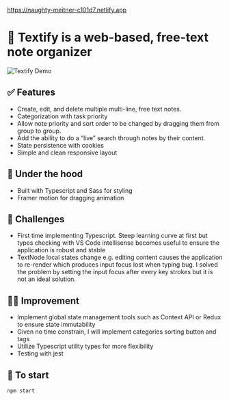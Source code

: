 https://naughty-meitner-c101d7.netlify.app

# 📝 Textify is a web-based, free-text note organizer

![Textify Demo](public/textify-demo.gif)

## ✅ Features

- Create, edit, and delete multiple multi-line, free text notes.
- Categorization with task priority
- Allow note priority and sort order to be changed by dragging them from group to group.
- Add the ability to do a “live” search through notes by their content.
- State persistence with cookies
- Simple and clean responsive layout

## 🤖 Under the hood

- Built with Typescript and Sass for styling
- Framer motion for dragging animation

## 🤔 Challenges

- First time implementing Typescript. Steep learning curve at first but types checking with VS Code intellisense becomes useful to ensure the application is robust and stable
- TextNode local states change e.g. editing content causes the application to re-render which produces input focus lost when typing bug. I solved the problem by setting the input focus after every key strokes but it is not an ideal solution.

## 💪🏼 Improvement

- Implement global state management tools such as Context API or Redux to ensure state immutability
- Given no time constrain, I will implement categories sorting button and tags
- Utilize Typescript utility types for more flexibility
- Testing with jest

## 🚀 To start

`npm start`
